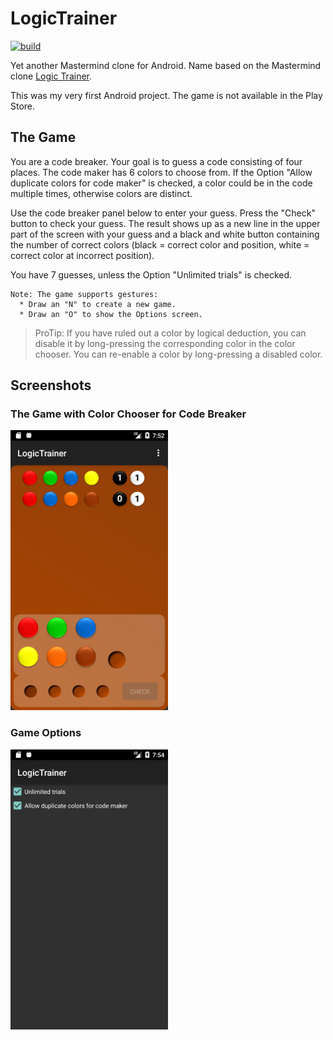 # LogicTrainer

[![build](https://github.com/ndrprssnr/LogicTrainer/workflows/Java%20CI%20with%20Gradle/badge.svg)](https://github.com/ndrprssnr/LogicTrainer/actions)

Yet another Mastermind clone for Android.
Name based on the Mastermind clone [Logic Trainer](https://www.ddr-museum.de/objectdatabase/daphne/3/33867.pressedownload.jpg).

This was my very first Android project. The game is not available in the Play Store.

## The Game

You are a code breaker. Your goal is to guess a code consisting of four places. The code maker has 6 colors to choose from. If the Option "Allow duplicate colors for code maker" is checked, a color could be in the code multiple times, otherwise colors are distinct.

Use the code breaker panel below to enter your guess. Press the "Check" button to check your guess. The result shows up as a new line in the upper part of the screen with your guess and a black and white button containing the number of correct colors (black = correct color and position, white = correct color at incorrect position).

You have 7 guesses, unless the Option "Unlimited trials" is checked.

    Note: The game supports gestures:
      * Draw an "N" to create a new game.
      * Draw an "O" to show the Options screen.
      
> ProTip: If you have ruled out a color by logical deduction, you can disable it by long-pressing the corresponding color in the color chooser. You can re-enable a color by long-pressing a disabled color.

## Screenshots

### The Game with Color Chooser for Code Breaker

<img src="screenshot-game.png" alt="Game" width="50%"/>

### Game Options

<img src="screenshot-options.png" alt="Options" width="50%"/>
